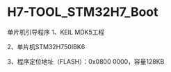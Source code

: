 # H7-TOOL_STM32H7_Boot
单片机引导程序
1、KEIL MDK5工程

2、单片机STM32H750IBK6

3、程序定位地址（FLASH）：0x0800 0000，容量128KB

